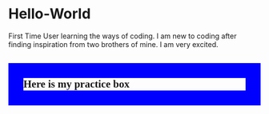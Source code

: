 <style>
 
 .box {
  border-width: 30px;
  border-style: solid;
  border-color: blue;
  }
  
  .best-font{
  font-family: Times-New-Roman;
  }
</style>

# Hello-World
First Time User learning the ways of coding. 
I am new to coding after finding inspiration from two brothers of mine. I am very excited. 

<h2 class="box best-font"> 
  Here is my practice box
</h2>
